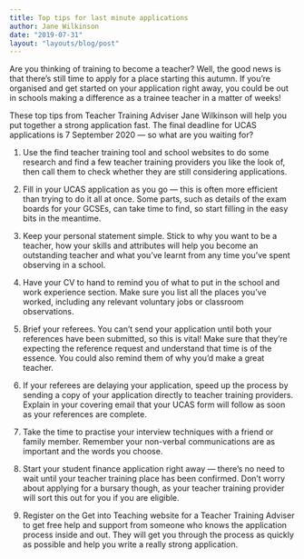 ```yaml
---
title: Top tips for last minute applications
author: Jane Wilkinson
date: "2019-07-31"
layout: "layouts/blog/post"
---
```


Are you thinking of training to become a teacher? Well, the good news is that there’s still time to apply for a place starting this autumn. If you’re organised and get started on your application right away, you could be out in schools making a difference as a trainee teacher in a matter of weeks!

These top tips from Teacher Training Adviser Jane Wilkinson will help you put together a strong application fast. The final deadline for UCAS applications is 7 September 2020 — so what are you waiting for?

1. Use the find teacher training tool and school websites to do some research and find a few teacher training providers you like the look of, then call them to check whether they are still considering applications.

2. Fill in your UCAS application as you go — this is often more efficient than trying to do it all at once. Some parts, such as details of the exam boards for your GCSEs, can take time to find, so start filling in the easy bits in the meantime.

3. Keep your personal statement simple. Stick to why you want to be a teacher, how your skills and attributes will help you become an outstanding teacher and what you’ve learnt from any time you’ve spent observing in a school.

4. Have your CV to hand to remind you of what to put in the school and work experience section. Make sure you list all the places you’ve worked, including any relevant voluntary jobs or classroom observations.

5. Brief your referees. You can’t send your application until both your references have been submitted, so this is vital! Make sure that they’re expecting the reference request and understand that time is of the essence. You could also remind them of why you’d make a great teacher.

6. If your referees are delaying your application, speed up the process by sending a copy of your application directly to teacher training providers. Explain in your covering email that your UCAS form will follow as soon as your references are complete.

7. Take the time to practise your interview techniques with a friend or family member. Remember your non-verbal communications are as important and the words you choose.

8. Start your student finance application right away — there’s no need to wait until your teacher training place has been confirmed. Don’t worry about applying for a bursary though, as your teacher training provider will sort this out for you if you are eligible.

9. Register on the Get into Teaching website for a Teacher Training Adviser to get free help and support from someone who knows the application process inside and out. They will get you through the process as quickly as possible and help you write a really strong application.
